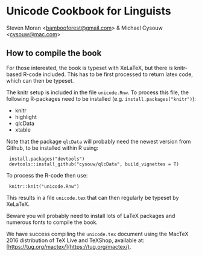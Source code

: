 # Unicode Cookbook for Linguists

Steven Moran \<bambooforest@gmail.com\> & Michael Cysouw \<cysouw@mac.com\>


## How to compile the book

For those interested, the book is typeset with XeLaTeX, but there is knitr-based R-code included. This has to be first processed to return latex code, which can then be typeset.

The knitr setup is included in the file `unicode.Rnw`. To process this file, the following R-packages need to be installed (e.g. `install.packages("knitr")`):

- knitr
- highlight
- qlcData
- xtable

Note that the package `qlcData` will probably need the newest version from Github, to be installed within R using:

     install.packages("devtools")
     devtools::install_github("cysouw/qlcData", build_vignettes = T)

To process the R-code then use:
	
     knitr::knit("unicode.Rnw")

This results in a file `unicode.tex` that can then regularly be typeset by XeLaTeX. 

Beware you will probably need to install lots of LaTeX packages and numerous fonts to compile the book.

We have success compiling the `unicode.tex` document using the MacTeX 2016 distribution of TeX Live and TeXShop, available at: [https://tug.org/mactex/](https://tug.org/mactex/).
